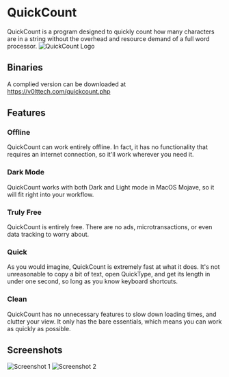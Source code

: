 # QuickCount
QuickCount is a program designed to quickly count how many characters are in a string without the overhead and resource demand of a full word processor.
![QuickCount Logo](https://v0lttech.com/assets/img/quickcountlogo.png)

## Binaries
A complied version can be downloaded at https://v0lttech.com/quickcount.php

## Features
### Offline
QuickCount can work entirely offline. In fact, it has no functionality that requires an internet connection, so it'll work wherever you need it.

### Dark Mode
QuickCount works with both Dark and Light mode in MacOS Mojave, so it will fit right into your workflow.

### Truly Free
QuickCount is entirely free. There are no ads, microtransactions, or even data tracking to worry about.

### Quick
As you would imagine, QuickCount is extremely fast at what it does. It's not unreasonable to copy a bit of text, open QuickType, and get its length in under one second, so long as you know keyboard shortcuts.

### Clean
QuickCount has no unnecessary features to slow down loading times, and clutter your view. It only has the bare essentials, which means you can work as quickly as possible.

## Screenshots
![Screenshot 1](https://v0lttech.com/files/images/quickcount/1.png)
![Screenshot 2](https://v0lttech.com/files/images/quickcount/2.png)
